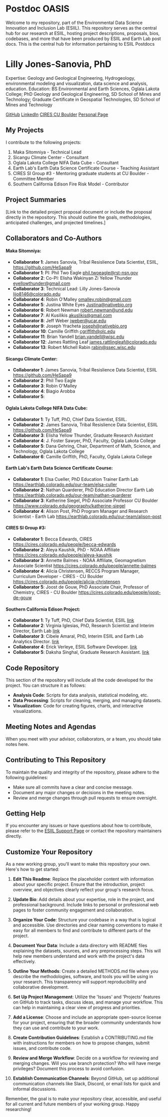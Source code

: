 # Postdoc OASIS
Welcome to my repository, part of the Environmental Data Science Innovation and Inclusion Lab (ESIIL). This repository serves as the central hub for our research at ESIIL, hosting project descriptions, proposals, bios, codebases, and more that have been produced by ESIIL and Earth Lab post docs. This is the central hub for information pertaining to ESIIL Postdocs

# Lilly Jones-Sanovia, PhD
Expertise: Geology and Geological Engineering, Hydrogeology, environmental modeling and visualization, data science and analysis, education.
Education: BS Environmental and Earth Sciences, Oglala Lakota College; PhD Geology and Geological Engineering, SD School of Mines and Technology; Graduate Certificate in Geospatial Technologies, SD School of Mines and Technology

[GitHub](https://github.com/lijo8146)
[LinkedIn](https://www.linkedin.com/in/lillysanovia/)
[CIRES CU Boulder](https://cires.colorado.edu/people/lilly-jones)
[Personal Page](https://sites.google.com/view/yawapi/home)

## My Projects

I contribute to the following projects:
<ol>
<li>Maka Sitomniya - Technical Lead</li>
<li>Sicangu Climate Center - Consultant</li>
<li>Oglala Lakota College NIFA Data Cube - Consultant</li>
<li>Earth Lab's Earth Data Science Certificate Course - Teaching Assistant</li>
<li>CIRES SI Group #3 - Mentoring graduate students at CU Boulder - Committee Member</li>
<li>Southern California Edison Fire Risk Model - Contributor</li>
</ol>

## Project Summaries

[Link to the detailed project proposal document or include the proposal directly in the repository. This should outline the goals, methodologies, anticipated challenges, and projected timelines.]

## Collaborators and Co-Authors 

#### Maka Sitomniya: 
- **Collaborator 1**: James Sanovia, Tribal Resislience Data Scientist, ESIIL, https://github.com/HeSapa9
- **Collaborator 1**: PI: Phil Two Eagle <phil.twoeagle@rst-nsn.gov>
- **Collaborator 2**: Co-PI: Elisha Wakinyan Zi Yellow Thunder <eyellowthunder@gmail.com>
- **Collaborator 3**: Technical Lead: Lilly Jones-Sanovia <lijo8146@colorado.edu>
- **Collaborator 4**: Robin O'Malley <omalley.robin@gmail.com>
- **Collaborator 5**: Justina White Eyes <Justina@nativebio.org>
- **Collaborator 6**: Robert Newman <robert.newman@und.edu>
- **Collaborator 7**: Al Kusilikis <akuslikis@gmail.com>
- **Collaborator 8**: Jeff Weber <jweber@ucar.edu> 
- **Collaborator 9**: Joseph Yracheta <joseph@nativebio.org>
- **Collaborator 10**: Camille Griffith <cgriffith@olc.edu>
- **Collaborator 11**: Brian Yandell <brian.yandell@wisc.edu>
- **Collaborator 12**: James Rattling Leaf <james.rattlingleaf@colorado.edu>
- **Collaborator 13**: Robert Michell Rabin <rabin@ssec.wisc.edu>

#### Sicangu Climate Center:
- **Collaborator 1**: James Sanovia, Tribal Resislience Data Scientist, ESIIL https://github.com/HeSapa9
- **Collaborator 2**: Phil Two Eagle
- **Collaborator 3**: Robin O'Malley
- **Collaborator 4**: Biagio Arobba
- **Collaborator 5**: 
  
#### Oglala Lakota College NIFA Data Cube: 
- **Collaborator 1**: Ty Tuff, PhD, Chief Data Scientist, ESIIL.
- **Collaborator 2**: James Sanovia, Tribal Resislience Data Scientist, ESIIL https://github.com/HeSapa9
- **Collaborator 3**: Elisha Yellow Thunder, Graduate Research Assistant
- **Collaborator 4**: J. Foster Sawyer, PhD, Faculty, Oglala Lakota College
- **Collaborator 5**: Dana Gehring, Chair, Department of Math, Science, and Technology, Oglala Lakota College
- **Collaborator 6**: Camille Griffith, PhD, Faculty, Oglala Lakota College

#### Earth Lab's Earth Data Science Certificate Course:
- **Collaborator 1**: Elsa Cueller, PhD Education Trainer Earth Lab https://earthlab.colorado.edu/our-team/elsa-culler
- **Collaborator 2**: Nathan Quarderer, PhD Education Director Earth Lab https://earthlab.colorado.edu/our-team/nathan-quarderer
- **Collaborator 3**: Katherine Siegel, PhD Associate Professor CU Boulder https://www.colorado.edu/geography/katherine-siegel
- **Collaborator 4**: Alison Post, PhD Program Manager and Research Scientist - Earth Lab https://earthlab.colorado.edu/our-team/alison-post
  
#### CIRES SI Group #3:
- **Collaborator 1**: Becca Edwards, CIRES https://cires.colorado.edu/people/becca-edwards
- **Collaborator 2**: Aleya Kaushik, PhD - NOAA Affiliate https://cires.colorado.edu/people/aleya-kaushik
- **Collaborator 3**: Annette Balmes - NOAA Affiliate, Geomagnetism Associate Scientist https://cires.colorado.edu/people/annette-balmes
- **Collaborator 4**: Alicia Christensen, RECCS Program Manager, Curriculum Developer - CIRES - CU Boulder https://cires.colorado.edu/people/alicia-christensen
- **Collaborator 5**: Joost de Gouw, PhD Associate Chair, Professor of Chemistry, CIRES - CU Boulder https://cires.colorado.edu/people/joost-de-gouw
 

#### Southern California Edison Project:
- **Collaborator 1**: Ty Tuff, PhD, Chief Data Scientist, ESIIL [link](https://github.com/ttuff)
- **Collaborator 2**: Virginia Iglesias, PhD, Research Scientist and Interim Director, Earth Lab [link](https://github.com/viriglesias)
- **Collaborator 3**: Cibele Amaral, PhD, Interim ESIIL and Earth Lab Analytics Director. [link](https://github.com/CibeleAmaral)
- **Collaborator 4**: Erick Verleye, ESIIL Software Developer. [link](https://github.com/Ckster)
- **Collaborator 5**: Daksha Singhal, Graduate Research Assistant. [link](https://www.linkedin.com/in/dakshasinghal/?originalSubdomain=in)



## Code Repository

This section of the repository will include all the code developed for the project. You can structure it as follows:

- **Analysis Code**: Scripts for data analysis, statistical modeling, etc.
- **Data Processing**: Scripts for cleaning, merging, and managing datasets.
- **Visualization**: Code for creating figures, charts, and interactive visualizations.

## Meeting Notes and Agendas

When you meet with your advisor, collaborators, or a team, you should take notes here. 

## Contributing to This Repository

To maintain the quality and integrity of the repository, please adhere to the following guidelines:

- Make sure all commits have a clear and concise message.
- Document any major changes or decisions in the meeting notes.
- Review and merge changes through pull requests to ensure oversight.

## Getting Help

If you encounter any issues or have questions about how to contribute, please refer to the [ESIIL Support Page](https://esiil.org/support) or contact the repository maintainers directly.

## Customize Your Repository

As a new working group, you'll want to make this repository your own. Here's how to get started:

1. **Edit This Readme**: Replace the placeholder content with information about your specific project. Ensure that the introduction, project overview, and objectives clearly reflect your group's research focus.

2. **Update Bio**: Add details about your expertise, role in the project, and professional background. Include links to personal or professional web pages to foster community engagement and collaboration.

3. **Organize Your Code**: Structure your codebase in a way that is logical and accessible. Use directories and clear naming conventions to make it easy for all members to find and contribute to different parts of the project.

4. **Document Your Data**: Include a data directory with README files explaining the datasets, sources, and any preprocessing steps. This will help new members understand and work with the project's data effectively.

5. **Outline Your Methods**: Create a detailed METHODS.md file where you describe the methodologies, software, and tools you will be using in your research. This transparency will support reproducibility and collaborative development.

6. **Set Up Project Management**: Utilize the 'Issues' and 'Projects' features on GitHub to track tasks, discuss ideas, and manage your workflow. This can help in maintaining a clear view of progress and priorities.

7. **Add a License**: Choose and include an appropriate open-source license for your project, ensuring that the broader community understands how they can use and contribute to your work.

8. **Create Contribution Guidelines**: Establish a CONTRIBUTING.md file with instructions for members on how to propose changes, submit issues, and contribute code.

9. **Review and Merge Workflow**: Decide on a workflow for reviewing and merging changes. Will you use branch protection? Who will have merge privileges? Document this process to avoid confusion.

10. **Establish Communication Channels**: Beyond GitHub, set up additional communication channels like Slack, Discord, or email lists for quick and informal discussions.

Remember, the goal is to make your repository clear, accessible, and useful for all current and future members of your working group. Happy researching!
